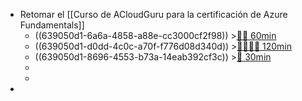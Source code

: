 - Retomar el [[Curso de ACloudGuru para la certificación de Azure Fundamentals]]
	- ((639050d1-6a6a-4858-a88e-cc3000cf2f98)) >[🍅🍅 60min](#agenda-pomo://?t=f-1670402657430-1800%2Cf-1670405775049-1800)
	- ((639050d1-d0dd-4c0c-a70f-f776d08d340d)) >[🍅🍅🍅🍅 120min](#agenda-pomo://?t=f-1670408258237-1800%2Cf-1670410188183-1800%2Cf-1670412545842-1800%2Cf-1670415324334-1800)
	- ((639050d1-8696-4553-b73a-14eab392cf3c)) >[🍅 30min](#agenda-pomo://?t=f-1670417992358-1800)
	-
	-
-